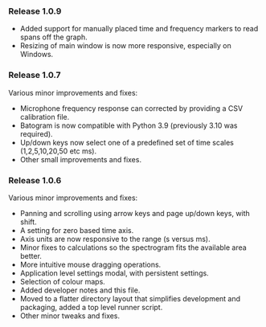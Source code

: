 ### Release 1.0.9
* Added support for manually placed time and frequency markers to read spans off the graph.
* Resizing of main window is now more responsive, especially on Windows.

### Release 1.0.7
Various minor improvements and fixes:
* Microphone frequency response can corrected by providing a CSV calibration file.   
* Batogram is now compatible with Python 3.9 (previously 3.10 was required).
* Up/down keys now select one of a predefined set of time scales (1,2,5,10,20,50 etc ms).
* Other small improvements and fixes.

### Release 1.0.6
Various minor improvements and fixes:
* Panning and scrolling using arrow keys and page up/down keys, with shift.
* A setting for zero based time axis.
* Axis units are now responsive to the range (s versus ms).
* Minor fixes to calculations so the spectrogram fits the available area better.
* More intuitive mouse dragging operations.
* Application level settings modal, with persistent settings.
* Selection of colour maps.
* Added developer notes and this file.
* Moved to a flatter directory layout that simplifies development and packaging, added a top level runner script.
* Other minor tweaks and fixes.